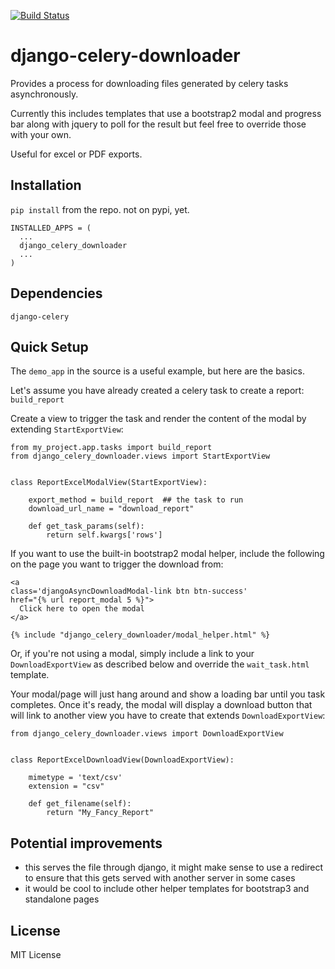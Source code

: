 [![Build Status](https://travis-ci.org/AASHE/django-celery-downloader.svg?branch=master)](https://travis-ci.org/AASHE/django-celery-downloader)

# django-celery-downloader

Provides a process for downloading files generated by celery tasks
asynchronously.

Currently this includes templates that use a bootstrap2 modal and progress
bar along with jquery to poll for the result but feel free to override those
with your own.

Useful for excel or PDF exports.

## Installation

`pip install` from the repo. not on pypi, yet.

    INSTALLED_APPS = (
      ...
      django_celery_downloader
      ...
    )

## Dependencies

`django-celery`

## Quick Setup

The `demo_app` in the source is a useful example, but here are the basics.

Let's assume you have already created a celery task to create a report:
`build_report`

Create a view to trigger the task and render the content of the modal by
extending `StartExportView`:

    from my_project.app.tasks import build_report
    from django_celery_downloader.views import StartExportView


    class ReportExcelModalView(StartExportView):

        export_method = build_report  ## the task to run
        download_url_name = "download_report"

        def get_task_params(self):
            return self.kwargs['rows']

If you want to use the built-in bootstrap2 modal helper, include the following
on the page you want to trigger the download from:

    <a
    class='djangoAsyncDownloadModal-link btn btn-success'
    href="{% url report_modal 5 %}">
      Click here to open the modal
    </a>

    {% include "django_celery_downloader/modal_helper.html" %}

Or, if you're not using a modal, simply include a link to your
`DownloadExportView` as described below and override the `wait_task.html`
template.

Your modal/page will just hang around and show a loading bar until you task
completes. Once it's ready, the modal will display a download button that will
link to another view you have to create that extends `DownloadExportView`:

    from django_celery_downloader.views import DownloadExportView


    class ReportExcelDownloadView(DownloadExportView):

        mimetype = 'text/csv'
        extension = "csv"

        def get_filename(self):
            return "My_Fancy_Report"

## Potential improvements

  - this serves the file through django, it might make sense to use a redirect
  to ensure that this gets served with another server in some cases
  - it would be cool to include other helper templates for bootstrap3 and
  standalone pages

## License

MIT License
